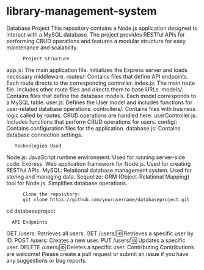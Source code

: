 ﻿# library-management-system

Database Project
This repository contains a Node.js application designed to interact with a MySQL database. The project provides RESTful APIs for performing CRUD operations and features a modular structure for easy maintenance and scalability.

          Project Structure
app.js: The main application file. Initializes the Express server and loads necessary middleware.
routes/: Contains files that define API endpoints. Each route directs to the corresponding controller.
index.js: The main route file. Includes other route files and directs them to base URLs.
models/: Contains files that define the database models. Each model corresponds to a MySQL table.
user.js: Defines the User model and includes functions for user-related database operations.
controllers/: Contains files with business logic called by routes. CRUD operations are handled here.
userController.js: Includes functions that perform CRUD operations for users.
config/: Contains configuration files for the application.
database.js: Contains database connection settings.
   
   
   
       Technologies Used
Node.js: JavaScript runtime environment. Used for running server-side code.
Express: Web application framework for Node.js. Used for creating RESTful APIs.
MySQL: Relational database management system. Used for storing and managing data.
Sequelize: ORM (Object-Relational Mapping) tool for Node.js. Simplifies database operations.

          Clone the repository:
          git clone https://github.com/yourusername/databaseproject.git
cd databaseproject




      API Endpoints
GET /users: Retrieves all users.
GET /users/:id: Retrieves a specific user by ID.
POST /users: Creates a new user.
PUT /users/:id: Updates a specific user.
DELETE /users/:id: Deletes a specific user.
Contributing
Contributions are welcome! Please create a pull request or submit an issue if you have any suggestions or bug reports.
